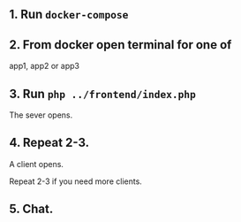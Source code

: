 ## 1. Run `docker-compose`

## 2. From docker open terminal for one of
app1, app2 or app3

## 3. Run `php ../frontend/index.php`
The sever opens.

## 4. Repeat 2-3.
A client opens.

Repeat 2-3 if you need more clients.

## 5. Chat.
